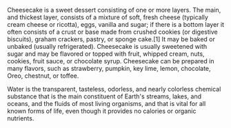 Cheesecake is a sweet dessert consisting of one or more layers. The main, and thickest layer, consists of a mixture of soft, fresh cheese (typically cream cheese or ricotta), eggs, vanilla and sugar; if there is a bottom layer it often consists of a crust or base made from crushed cookies (or digestive biscuits), graham crackers, pastry, or sponge cake.[1] It may be baked or unbaked (usually refrigerated). Cheesecake is usually sweetened with sugar and may be flavored or topped with fruit, whipped cream, nuts, cookies, fruit sauce, or chocolate syrup. Cheesecake can be prepared in many flavors, such as strawberry, pumpkin, key lime, lemon, chocolate, Oreo, chestnut, or toffee. 

Water is the transparent, tasteless, odorless, and nearly colorless chemical substance that is the main constituent of Earth's streams, lakes, and oceans, and the fluids of most living organisms, and that is vital for all known forms of life, even though it provides no calories or organic nutrients.
